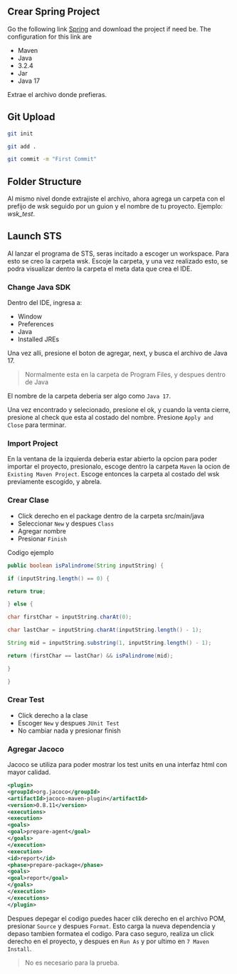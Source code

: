 ## Crear Spring Project

Go the following link [Spring](https://start.spring.io/#!type=maven-project&language=java&platformVersion=3.2.4&packaging=jar&jvmVersion=17&groupId=pe.edu.upc&artifactId=test&name=test&description=Demo%20project%20for%20Spring%20Boot&packageName=pe.edu.upc.test) and download the project if need be. The configuration for this link are

- Maven
- Java
- 3.2.4
- Jar
- Java 17

Extrae el archivo donde prefieras.

## Git Upload

``` bash
git init
```

``` bash
git add .
```

``` bash
git commit -m "First Commit"
```

## Folder Structure

Al mismo nivel donde extrajiste el archivo, ahora agrega un carpeta con el prefijo de wsk seguido por un guion y el nombre de tu proyecto. Ejemplo: *wsk_test*.

## Launch STS

Al lanzar el programa de STS, seras incitado a escoger un workspace. Para esto se creo la carpeta wsk. Escoje la carpeta, y una vez realizado esto, se podra visualizar dentro la carpeta el meta data que crea el IDE.

### Change Java SDK

Dentro del IDE, ingresa a:

- Window
- Preferences
- Java
- Installed JREs

Una vez alli, presione el boton de agregar, next, y busca el archivo de Java 17.

> Normalmente esta en la carpeta de Program Files, y despues dentro de Java

El nombre de la carpeta deberia ser algo como `Java 17`.

Una vez encontrado y selecionado, presione el ok, y cuando la venta cierre, presione al check que esta al costado del nombre.
Presione `Apply and Close` para terminar.

### Import Project

En la ventana de la izquierda deberia estar abierto la opcion para poder importar el proyecto, presionalo, escoge dentro la carpeta `Maven` la ocion de `Existing Maven Project`.
Escoge entonces la carpeta al costado del wsk previamente escogido, y abrela.

### Crear Clase

- Click derecho en el package dentro de la carpeta src/main/java
- Seleccionar `New` y despues `Class`
- Agregar nombre
- Presionar `Finish`

Codigo ejemplo

``` java
public boolean isPalindrome(String inputString) {

if (inputString.length() == 0) {

return true;

} else {

char firstChar = inputString.charAt(0);

char lastChar = inputString.charAt(inputString.length() - 1);

String mid = inputString.substring(1, inputString.length() - 1);

return (firstChar == lastChar) && isPalindrome(mid);

}

}
```

### Crear Test

- Click derecho a la clase
- Escoger `New` y despues `JUnit Test`
- No cambiar nada y presionar finish

### Agregar Jacoco

Jacoco se utiliza para poder mostrar los test units en una interfaz html con mayor calidad.

``` xml
<plugin>
<groupId>org.jacoco</groupId>
<artifactId>jacoco-maven-plugin</artifactId>
<version>0.8.11</version>
<executions>
<execution>
<goals>
<goal>prepare-agent</goal>
</goals>
</execution>
<execution>
<id>report</id>
<phase>prepare-package</phase>
<goals>
<goal>report</goal>
</goals>
</execution>
</executions>
</plugin>
```

Despues depegar el codigo puedes hacer clik derecho en el archivo POM, presionar `Source` y despues `Format`. Esto carga la nueva dependencia y depaso tambien formatea el codigo.
Para caso seguro, realiza un click derecho en el proyecto, y despues en `Run As` y por ultimo en `7 Maven Install`.
 
> No es necesario para la prueba.